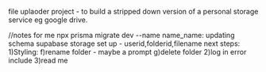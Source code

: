 file uplaoder project - to build a stripped down version of a personal storage service eg google drive.

//notes for me
npx prisma migrate dev --name name_name: updating schema
supabase storage set up - userid,folderid,filename
next steps:
1)Styling:
f)rename folder - maybe a prompt
g)delete folder
2)log in error include
3)read me
